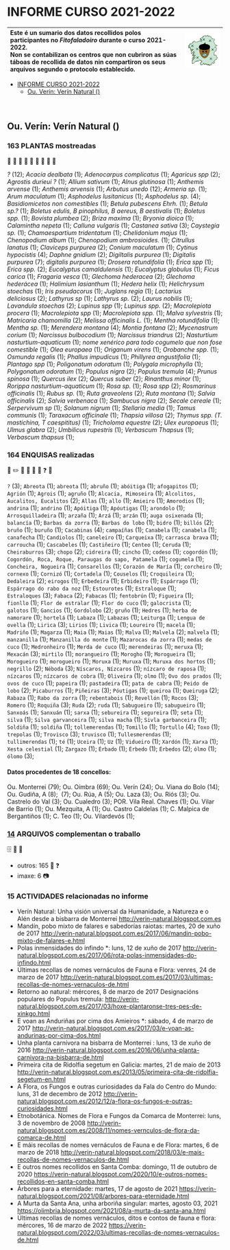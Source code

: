 <link rel="stylesheet" href="css/estilo.css">

# INFORME CURSO 2021-2022



| Este é un sumario dos datos recollidos polos participantes no _Fitofaladoiro_ durante o curso 2021-2022.   <br />Non se contabilizan os centros que non cubriron as súas táboas de recollida de datos nin compartiron os seus arquivos segundo o protocolo establecido. | <img src='img/fitofaladoiro_animado_transparente.gif'> |
| :--- | --- |


  - [INFORME CURSO 2021-2022](#informe-curso-2021-2022)
    - [Ou. Verín: Verín Natural ()](#ou-vern-vern-natural-)


<br />
<div class='divpart'>
<div class='divpartit'>

## Ou. Verín: Verín Natural ()

</div>

<div class='divpla divseccion'>

### 163 PLANTAS mostreadas
 :herb: :deciduous_tree: :evergreen_tree: :palm_tree: :seedling: :tomato: :pear: :apple: :mushroom: 

_?_&nbsp;(12); _Acacia dealbata_&nbsp;(1); _Adenocarpus complicatus_&nbsp;(1); _Agaricus spp_&nbsp;(2); _Agrostis durieui ?_&nbsp;(1); _Allium sativum_&nbsp;(1); _Alnus glutinosa_&nbsp;(1); _Anthemis arvense_&nbsp;(1); _Anthemis arvensis_&nbsp;(1); _Arbutus unedo_&nbsp;(12); _Armeria sp._&nbsp;(1); _Arum maculatum_&nbsp;(1); _Asphodelus lusitanicus_&nbsp;(1); _Asphodelus sp._&nbsp;(4); _Basidiomicetos non comestibles_&nbsp;(1); _Betula pubescens Ehrh._&nbsp;(1); _Betula sp.?_&nbsp;(1); _Boletus edulis, B pinophilus, B aereus, B aestivalis_&nbsp;(1); _Boletus spp._&nbsp;(1); _Bovista plumbea_&nbsp;(2); _Briza maxima_&nbsp;(1); _Bryonia dioica_&nbsp;(1); _Calamintha nepeta_&nbsp;(1); _Calluna vulgaris_&nbsp;(1); _Castanea sativa_&nbsp;(3); _Caystegia sp._&nbsp;(1); _Chamaespartium tridentatum_&nbsp;(1); _Chelidonium majus_&nbsp;(1); _Chenopodium album_&nbsp;(1); _Chenopodium ambrosioides._&nbsp;(1); _Citrullus lanatus_&nbsp;(1); _Claviceps purpurea_&nbsp;(2); _Conium maculatum_&nbsp;(1); _Cytinus hypocistis_&nbsp;(4); _Daphne gnidium_&nbsp;(2); _Digiltalis purpurea_&nbsp;(1); _Digitalis purpurea_&nbsp;(7); _digitalis purpurea_&nbsp;(1); _Drosera rotundifolia_&nbsp;(1); _Erica spp_&nbsp;(1); _Erica spp._&nbsp;(2); _Eucalyptus camaldulensis_&nbsp;(1); _Eucalyptus globulus_&nbsp;(1); _Ficus carica_&nbsp;(1); _Fragaria vesca_&nbsp;(1); _Glechoma hederacea_&nbsp;(2); _Glechoma hederácea_&nbsp;(1); _Halimium lasianthum_&nbsp;(1); _Hedera helix_&nbsp;(1); _Helichrysum stoechas_&nbsp;(1); _Iris pseudacorus_&nbsp;(1); _Juglans regia_&nbsp;(1); _Lactarius deliciosus_&nbsp;(2); _Lathyrus sp_&nbsp;(1); _Lathyrus sp._&nbsp;(2); _Laurus nobilis_&nbsp;(1); _Lavandula stoechas_&nbsp;(2); _Lupinus spp_&nbsp;(1); _Lupinus spp._&nbsp;(2); _Macrolepiota procera_&nbsp;(1); _Macrolepiota spp_&nbsp;(1); _Macrolepiota spp._&nbsp;(1); _Malva sylvestris_&nbsp;(1); _Matricaria chamomilla_&nbsp;(2); _Melissa officinalis L._&nbsp;(1); _Mentha rotundifolia_&nbsp;(1); _Mentha sp._&nbsp;(1); _Merendera montana_&nbsp;(4); _Montia fontana_&nbsp;(2); _Mycenastrum corium_&nbsp;(1); _Narcissus bulbocodium_&nbsp;(1); _Narcissus triandrus_&nbsp;(2); _Nasturtium nasturtium-aquaticum_&nbsp;(1); _nome xenérico para todo cogumelo que non fose comestible_&nbsp;(1); _Olea europaea_&nbsp;(1); _Origanum virens_&nbsp;(1); _Orobanche spp._&nbsp;(1); _Osmunda regalis_&nbsp;(1); _Phallus impudicus_&nbsp;(1); _Phillyrea angustifolia_&nbsp;(1); _Plantago spp_&nbsp;(1); _Poligonatum odoratum_&nbsp;(1); _Polygala microphylla_&nbsp;(1); _Polygonatum odoratum_&nbsp;(1); _Populus nigra_&nbsp;(2); _Populus tremula_&nbsp;(4); _Prunus spinosa_&nbsp;(1); _Quercus ilex_&nbsp;(2); _Quercus suber_&nbsp;(2); _Rinanthus minor_&nbsp;(1); _Rorippa nasturtium-aquaticum_&nbsp;(1); _Rosa sp._&nbsp;(1); _Rosa spp_&nbsp;(2); _Rosmarinus officinalis_&nbsp;(1); _Rubus sp._&nbsp;(1); _Ruta graveolens_&nbsp;(2); _Ruta montana_&nbsp;(1); _Salvia officinalis_&nbsp;(2); _Salvia verbenaca_&nbsp;(1); _Sambucus nigra_&nbsp;(2); _Secale cereale_&nbsp;(1); _Serpervivum sp_&nbsp;(1); _Solanum nigrum_&nbsp;(1); _Stellaria media_&nbsp;(1); _Tamus communis_&nbsp;(1); _Taraxacum officinale_&nbsp;(1); _Thapsia villosa_&nbsp;(2); _Thymus spp. (T. mastichina, T caespititus)_&nbsp;(1); _Tricholoma equestre_&nbsp;(2); _Ulex europaeus_&nbsp;(1); _Ulmus glabra_&nbsp;(2); _Umbilicus rupestris_&nbsp;(1); _Verbascum Thapsus_&nbsp;(1); _Verbascum thapsus_&nbsp;(1); 
</div>

<div class='divenq divseccion'>

### 164 <span class='ENQ'>ENQUISAS</span> realizadas
 :notebook: :pencil2: :microphone: :older_man: :older_woman: :movie_camera: :question: :pencil: 



`?`&nbsp;(3); `Abreota`&nbsp;(1); `abreota`&nbsp;(1); `abruño`&nbsp;(1); `abóitiga`&nbsp;(1); `afogapitos`&nbsp;(1); `Agrión`&nbsp;(1); `Agrois`&nbsp;(1); `agruño`&nbsp;(1); `Alcacia, Mimoseira`&nbsp;(1); `Alcolitos, Aucalitos, Eucalitos`&nbsp;(2); `Allas`&nbsp;(1); `allo`&nbsp;(1); `Amieiro`&nbsp;(1); `Amorodios`&nbsp;(1); `andrina`&nbsp;(1); `andrino`&nbsp;(1); `Apóitiga`&nbsp;(1); `Apóutigas`&nbsp;(1); `arondolo`&nbsp;(1); `Arrosquilladeira`&nbsp;(1); `arzaña`&nbsp;(1); `Arzá`&nbsp;(1); `arzán`&nbsp;(1); `auga osixenada`&nbsp;(1); `balancía`&nbsp;(1); `Barbas da zorra`&nbsp;(1); `Barbas do lobo`&nbsp;(1); `bidro`&nbsp;(1); `billós`&nbsp;(2); `bruño`&nbsp;(1); `buruño`&nbsp;(1); `Cacabinas`&nbsp;(4); `campaíñas`&nbsp;(1); `Canabela`&nbsp;(1); `canabela`&nbsp;(1); `canafecha`&nbsp;(1); `Candiolos`&nbsp;(1); `caneleiro`&nbsp;(1); `Carqueixa`&nbsp;(1); `carrasca brava`&nbsp;(1); `carroucha`&nbsp;(1); `Cascabeles`&nbsp;(1); `Castiñeiro`&nbsp;(1); `Centeo`&nbsp;(1); `Ceruda`&nbsp;(1); `Cheiraburros`&nbsp;(3); `chopo`&nbsp;(2); `cidreira`&nbsp;(1); `cincho`&nbsp;(1); `codeso`&nbsp;(1); `cogordón`&nbsp;(1); `Cogordón, Roca, Roque, Paraugas do sapo, Patamela`&nbsp;(1); `cogumela`&nbsp;(1); `Concheira, Nogueira`&nbsp;(1); `Consarellos`&nbsp;(1); `Corazón de María`&nbsp;(1); `corcheiro`&nbsp;(1); `cornexo`&nbsp;(1); `Cornizó`&nbsp;(1); `Cortadela`&nbsp;(1); `Couselos`&nbsp;(1); `Croquileira`&nbsp;(1); `Dedaleira`&nbsp;(2); `eirogos`&nbsp;(1); `Erbedeira`&nbsp;(1); `Erbideiro`&nbsp;(1); `Espárrago`&nbsp;(1); `Espárrago do rabo da noz`&nbsp;(1); `Estourotes`&nbsp;(1); `Estraloque`&nbsp;(1); `Estraloques`&nbsp;(3); `Fabaca`&nbsp;(2); `Fabacas`&nbsp;(1); `fentobrún`&nbsp;(1); `Figueira`&nbsp;(1); `fionllo`&nbsp;(1); `Flor de estralar`&nbsp;(1); `Flor do cuco`&nbsp;(1); `galocrista`&nbsp;(1); `galotos`&nbsp;(1); `Gancios`&nbsp;(1); `Gordolobo`&nbsp;(2); `gruño`&nbsp;(1); `Hedres`&nbsp;(1); `herba de namorare`&nbsp;(1); `hortelá`&nbsp;(1); `Labaza`&nbsp;(1); `Labazas`&nbsp;(1); `Leiturga`&nbsp;(1); `Lengua de ovella`&nbsp;(1); `Lirica`&nbsp;(3); `Lirios`&nbsp;(1); `Livica`&nbsp;(1); `Loureiro`&nbsp;(1); `macela`&nbsp;(1); `Madriño`&nbsp;(1); `Magarza`&nbsp;(1); `Maia`&nbsp;(1); `Maias`&nbsp;(1); `Malva`&nbsp;(1); `Malvela`&nbsp;(2); `malvela`&nbsp;(1); `manzanilla`&nbsp;(1); `Manzanilla do monte`&nbsp;(1); `Mazarocas da zorra`&nbsp;(1); `medas de cuco`&nbsp;(1); `Medronheiro`&nbsp;(1); `Merda de cuco`&nbsp;(1); `merendeiras`&nbsp;(1); `meruxa`&nbsp;(1); `Mexacán`&nbsp;(3); `mirtilo`&nbsp;(1); `morangueiro`&nbsp;(1); `Morogho`&nbsp;(1); `Morogueira`&nbsp;(1); `Morogueiro`&nbsp;(1); `morogueiro`&nbsp;(1); `Moruxa`&nbsp;(1); `Muruxa`&nbsp;(1); `Muruxa dos hortos`&nbsp;(1); `negrillo`&nbsp;(2); `Néboda`&nbsp;(3); `Níscaros, Nízcaros`&nbsp;(1); `nízcaro de raposa`&nbsp;(1); `nízcaros`&nbsp;(1); `nízcaros de cobra`&nbsp;(1); `Oliveira`&nbsp;(1); `olmo`&nbsp;(1); `Ovo dos prados`&nbsp;(1); `ovos de cuco`&nbsp;(1); `papeira`&nbsp;(1); `pastadeira`&nbsp;(1); `pata de cabra`&nbsp;(1); `Peido de lobo`&nbsp;(2); `Picaburros`&nbsp;(1); `Piñeiras`&nbsp;(3); `Póutigas`&nbsp;(1); `queiroa`&nbsp;(1); `Queiruga`&nbsp;(2); `Rabaza`&nbsp;(1); `Rabo da zorra`&nbsp;(1); `rebentabois`&nbsp;(1); `Revellón`&nbsp;(1); `Rocos`&nbsp;(3); `Romero`&nbsp;(1); `Roquiña`&nbsp;(3); `Ruda`&nbsp;(2); `ruda`&nbsp;(1); `Sabugueiro`&nbsp;(1); `sabugueiro`&nbsp;(1); `Sanxoás`&nbsp;(1); `Sanxuán`&nbsp;(1); `sarxa`&nbsp;(1); `sebureira`&nbsp;(1); `segureira`&nbsp;(1); `seta`&nbsp;(1); `silva`&nbsp;(1); `Silva garvanceira`&nbsp;(1); `silva macha`&nbsp;(1); `Sivla garbanceira`&nbsp;(1); `Soldiña`&nbsp;(1); `soldiña`&nbsp;(1); `tollemerendas`&nbsp;(1); `Tomillo`&nbsp;(1); `Tortullo`&nbsp;(4); `Toxo`&nbsp;(1); `trepolas`&nbsp;(1); `Trovisco`&nbsp;(3); `truvisco`&nbsp;(1); `Tullesmerendas`&nbsp;(1); `tullimerendas`&nbsp;(1); `té`&nbsp;(1); `Uceira`&nbsp;(1); `Uz`&nbsp;(1); `Vidueiro`&nbsp;(1); `Xardón`&nbsp;(1); `Xarxa`&nbsp;(1); `Xesta celestial`&nbsp;(1); `Zargazo`&nbsp;(1); `Érbado`&nbsp;(1); `Érbedo`&nbsp;(1); `Érbedos`&nbsp;(2); `ólmo`&nbsp;(1); `ólomo`&nbsp;(3); 
#### Datos procedentes de 18 concellos:

Ou. Monterrei&nbsp;(79); Ou. Oímbra&nbsp;(69); Ou. Verín&nbsp;(24); Ou. Viana do Bolo&nbsp;(14); Ou. Gudiña, A&nbsp;(8); &nbsp;(7); Ou. Rúa, A&nbsp;(5); Ou. Laza&nbsp;(3); Ou. Riós&nbsp;(3); Ou. Castrelo do Val&nbsp;(3); Ou. Cualedro&nbsp;(3); POR. Vila Real. Chaves&nbsp;(1); Ou. Vilar de Barrio&nbsp;(1); Ou. Mezquita, A&nbsp;(1); Ou. Castro Caldelas&nbsp;(1); C. Malpica de Bergantiños&nbsp;(1); C. Teo&nbsp;(1); Ou. Vilardevós&nbsp;(1); 
</div>

<div class='divarq divseccion'>

### <a href='https://drive.google.com/drive/folders/'>14</a> <span class='ARQ'>ARQUIVOS</span> complementan o traballo
 :file_cabinet: :open_file_folder: :floppy_disk: 


- outros: 165 :notebook: :question: 
- imaxe: 6 :camera: 
</div>

<div class='divinf divseccion'>

### 15 <span class='INF'>ACTIVIDADES</span> relacionadas no informe
- Verín Natural: Unha visión universal da Humanidade, a Natureza e o Alén desde a bisbarra de Monterrei 
http://verin-natural.blogspot.com.es
- Mandín, pobo mixto de falares e sabedorías raiotas: martes, 20 de xuño de 2017 
http://verin-natural.blogspot.com.es/2017/06/mandin-pobo-mixto-de-falares-e.html
- Polas inmensidades do infindo *: luns, 12 de xuño de 2017 
http://verin-natural.blogspot.com.es/2017/06/rota-polas-inmensidades-do-infindo.html
- Últimas recollas de nomes vernáculos de Fauna e Flora: venres, 24 de marzo de 2017 
http://verin-natural.blogspot.com.es/2017/03/ultimas-recollas-de-nomes-vernaculos-de.html
- Retorno ao natural: mércores, 8 de marzo de 2017 
Designacións populares do Populus tremula:
http://verin-natural.blogspot.com.es/2017/03/hoxe-plantaronse-tres-pes-de-xinkgo.html
- E voan as Anduriñas por cima dos Amieiros *: sábado, 4 de marzo de 2017 
http://verin-natural.blogspot.com.es/2017/03/e-voan-as-andurinas-por-cima-dos.html
- Unha planta carnívora na bisbarra de Monterrei : luns, 13 de xuño de 2016
http://verin-natural.blogspot.com.es/2016/06/unha-planta-carnivora-na-bisbarra-de.html
- Primeira cita de Ridolfia segetum en Galicia: martes, 21 de maio de 2013 
http://verin-natural.blogspot.com.es/2013/05/primeira-cita-de-ridolfia-segetum-en.html
- A Flora, os Fungos e outras curiosidades da Fala do Centro do Mundo: luns, 31 de decembro de 2012
http://verin-natural.blogspot.com.es/2012/12/a-flora-os-fungos-e-outras-curiosidades.html
- Etnobotánica. Nomes de Flora e Fungos da Comarca de Monterrei: luns, 3 de novembro de 2008 
http://verin-natural.blogspot.com.es/2008/11/nomes-vernculos-de-flora-da-comarca-de.html
- E máis recollas de nomes vernáculos de Fauna e de Flora: martes, 6 de marzo de 2018
http://verin-natural.blogspot.com/2018/03/e-mais-recollas-de-nomes-vernaculos-de.html
- E outros nomes recollidos en Santa Comba: domingo, 11 de outubro de 2020
https://verin-natural.blogspot.com/2020/10/e-outros-nomes-recollidos-en-santa-comba.html
- Árbores para a eternidade: martes, 17 de agosto de 2021 
https://verin-natural.blogspot.com/2021/08/arbores-para-eternidade.html
- A Murta da Santa Ana, unha arboriña singular: martes, agosto 03, 2021 
https://olimbria.blogspot.com/2021/08/a-murta-da-santa-ana.html
- Últimas recollas de nomes vernáculos, ditos e contos de fauna e flora: mércores, 16 de marzo de 2022 
https://verin-natural.blogspot.com/2022/03/ultimas-recollas-de-nomes-vernaculos-de.html
</div>


</div>

